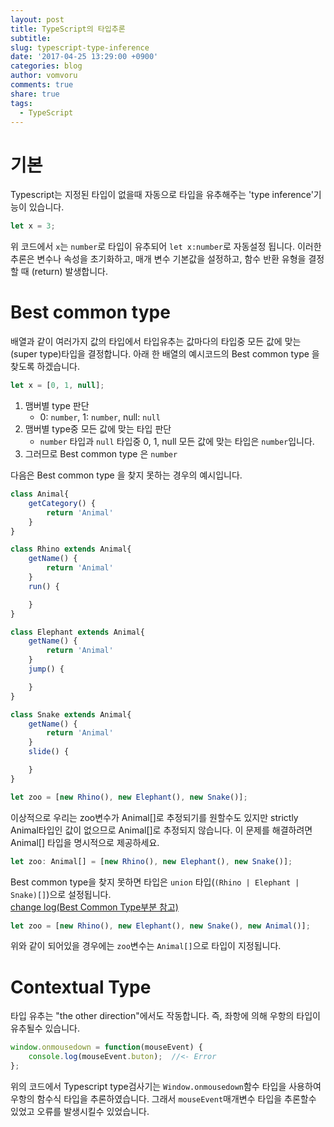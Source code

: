 ```yaml
---
layout: post
title: TypeScript의 타입추론
subtitle:
slug: typescript-type-inference
date: '2017-04-25 13:29:00 +0900'
categories: blog
author: vomvoru
comments: true
share: true
tags:
  - TypeScript
---
```


# 기본
Typescript는 지정된 타입이 없을때 자동으로 타입을 유추해주는 'type inference'기능이 있습니다.

```ts
let x = 3;
```

위 코드에서 `x`는 `number`로 타입이 유추되어 `let x:number`로 자동설정 됩니다. 이러한 추론은 변수나 속성을 초기화하고, 매개 변수 기본값을 설정하고, 함수 반환 유형을 결정할 때 (return) 발생합니다.

# Best common type
배열과 같이 여러가지 값의 타입에서 타입유추는 값마다의 타입중 모든 값에 맞는 (super type)타입을 결정합니다. 아래 한 배열의 예시코드의 Best common type 을 찾도록 하겠습니다.

```ts
let x = [0, 1, null];
```

1. 맴버별 type 판단
    * 0: `number`, 1: `number`, null: `null`
2. 맴버별 type중 모든 값에 맞는 타입 판단
    * `number` 타입과 `null` 타입중 0, 1, null 모든 값에 맞는 타입은 `number`입니다.
3. 그러므로 Best common type 은 `number`

다음은 Best common type 을 찾지 못하는 경우의 예시입니다.

```ts
class Animal{
    getCategory() {
        return 'Animal'
    }
}

class Rhino extends Animal{
    getName() {
        return 'Animal'
    }
    run() {

    }
}

class Elephant extends Animal{
    getName() {
        return 'Animal'
    }
    jump() {

    }
}

class Snake extends Animal{
    getName() {
        return 'Animal'
    }
    slide() {

    }
}

let zoo = [new Rhino(), new Elephant(), new Snake()];
```

이상적으로 우리는 zoo변수가 Animal[]로 추정되기를 원할수도 있지만 strictly Animal타입인 값이 없으므로 Animal[]로 추정되지 않습니다. 이 문제를 해결하려면 Animal[] 타입을 명시적으로 제공하세요.

```ts
let zoo: Animal[] = [new Rhino(), new Elephant(), new Snake()];
```

Best common type을 찾지 못하면 타입은 `union` 타입(`(Rhino | Elephant | Snake)[]`)으로 설정됩니다.  
[change log(Best Common Type부분 참고)](https://github.com/Microsoft/TypeScript/issues/805)

```ts
let zoo = [new Rhino(), new Elephant(), new Snake(), new Animal()];
```

위와 같이 되어있을 경우에는 `zoo`변수는 `Animal[]`으로 타입이 지정됩니다.

# Contextual Type
타입 유추는 "the other direction"에서도 작동합니다. 즉, 좌항에 의해 우항의 타입이 유추될수 있습니다.

```ts
window.onmousedown = function(mouseEvent) {
    console.log(mouseEvent.buton);  //<- Error
};
```

위의 코드에서 Typescript type검사기는 `Window.onmousedown`함수 타입을 사용하여 우항의 함수식 타입을 추론하였습니다.
그래서 `mouseEvent`매개변수 타입을 추론할수 있었고 오류를 발생시킬수 있었습니다.
